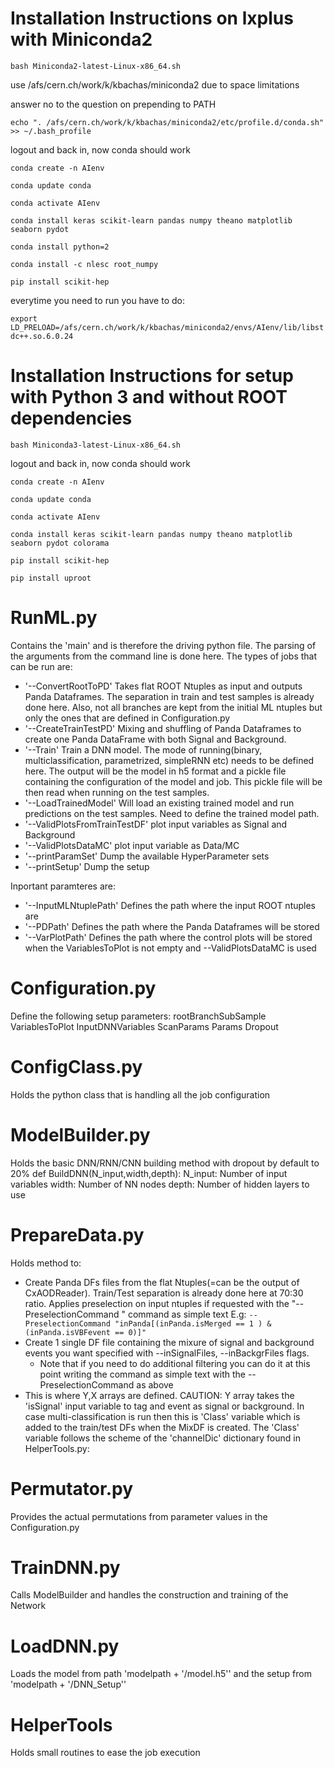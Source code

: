 # Installation Instructions on lxplus with Miniconda2
`bash Miniconda2-latest-Linux-x86_64.sh`

use /afs/cern.ch/work/k/kbachas/miniconda2 due to space limitations

answer no to the question on prepending to PATH

`echo ". /afs/cern.ch/work/k/kbachas/miniconda2/etc/profile.d/conda.sh" >> ~/.bash_profile`

logout and back in, now conda should work

`conda create -n AIenv`

`conda update conda`

`conda activate AIenv`

`conda install keras scikit-learn pandas numpy theano matplotlib seaborn pydot`

`conda install python=2`

`conda install -c nlesc root_numpy`

`pip install scikit-hep`

everytime you need to run you have to do:

`export LD_PRELOAD=/afs/cern.ch/work/k/kbachas/miniconda2/envs/AIenv/lib/libstdc++.so.6.0.24`

# Installation Instructions for setup with Python 3 and without ROOT dependencies
`bash Miniconda3-latest-Linux-x86_64.sh`

logout and back in, now conda should work

`conda create -n AIenv`

`conda update conda`

`conda activate AIenv`

`conda install keras scikit-learn pandas numpy theano matplotlib seaborn pydot colorama`

`pip install scikit-hep`

`pip install uproot`



# RunML.py
Contains the 'main' and is therefore the driving python file. The parsing of the arguments from the command line is done here.
The types of jobs that can be run are:
- '--ConvertRootToPD' Takes flat ROOT Ntuples as input and outputs Panda Dataframes. The separation in train and test samples is already done here. Also, not all branches are kept from the initial ML ntuples but only the ones that are defined in Configuration.py
- '--CreateTrainTestPD' Mixing and shuffling of Panda Dataframes to create one Panda DataFrame with both Signal and Background.
- '--Train' Train a DNN model. The mode of running(binary, multiclassification, parametrized, simpleRNN etc) needs to be defined here. The output will be the model in h5 format and a pickle file containing the configuration of the model and job. This pickle file will be then read when running on the test samples.
- '--LoadTrainedModel' Will load an existing trained model and run predictions on the test samples. Need to define the trained model path.
- '--ValidPlotsFromTrainTestDF' plot input variables as Signal and Background
- '--ValidPlotsDataMC' plot input variable as Data/MC
- '--printParamSet' Dump the available HyperParameter sets
- '--printSetup' Dump the setup

Inportant paramteres are:
- '--InputMLNtuplePath' Defines the path where the input ROOT ntuples are
- '--PDPath' Defines the path where the Panda Dataframes will be stored
- '--VarPlotPath'  Defines the path where the control plots will be stored when the VariablesToPlot is not empty and --ValidPlotsDataMC is used

# Configuration.py
Define the following setup parameters:
rootBranchSubSample
VariablesToPlot
InputDNNVariables
ScanParams
Params
Dropout

# ConfigClass.py  
Holds the python class that is handling all the job configuration

# ModelBuilder.py
Holds the basic DNN/RNN/CNN building method with dropout by default to 20%
def BuildDNN(N_input,width,depth):
N_input: Number of input variables
width: Number of NN nodes
depth: Number of hidden layers to use

# PrepareData.py
Holds method to:
- Create Panda DFs files from the flat Ntuples(=can be the output of CxAODReader). Train/Test separation is already done here at 70:30 ratio. Applies preselection on input ntuples if requested with the  "--PreselectionCommand " command as simple text  E.g: ``--PreselectionCommand "inPanda[(inPanda.isMerged == 1 ) & (inPanda.isVBFevent == 0)]"``
- Create 1 single DF file containing the mixure of signal and background events you want specified with --inSignalFiles, --inBackgrFiles flags.
  - Note that if you need to do additional filtering you can do it at this point writing the command as simple text with the --PreselectionCommand as above
- This is where Y,X arrays are defined. CAUTION: Y array takes the 'isSignal' input variable to tag and event as signal or background. In case multi-classification is run then this is 'Class' variable which is added to the train/test DFs when the MixDF is created. The 'Class' variable follows the scheme of the 'channelDic' dictionary found in HelperTools.py:

# Permutator.py
Provides the actual permutations from parameter values in the Configuration.py

# TrainDNN.py
Calls ModelBuilder and handles the construction and training of the Network

# LoadDNN.py
Loads the model from path 'modelpath + '/model.h5'' and the setup from 'modelpath + '/DNN_Setup''

# HelperTools
Holds small routines to ease the job execution
